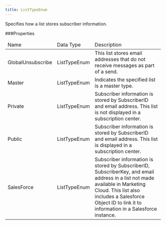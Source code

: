 ```yaml
---
title: ListTypeEnum
---
```

<p>Specifies how a list stores subscriber information.</p>

###Properties
<table class="table table-hover">
<thead align="left">
<tr>
<td>Name</td>
<td>Data Type</td>
<td>Description</td>
</tr>
</thead>
<tbody>
<tr>
<td>GlobalUnsubscribe</td>
<td>ListTypeEnum</td>
<td>This list stores email addresses that do not receive messages as part of a send.</td>
</tr>
<tr>
<td>Master</td>
<td>ListTypeEnum</td>
<td>Indicates the specified list is a master type.</td>
</tr>
<tr>
<td>Private</td>
<td>ListTypeEnum</td>
<td>Subscriber information is stored by SubscriberID and email address. This list is not displayed in a subscription center.</td>
</tr>
<tr>
<td>Public</td>
<td>ListTypeEnum</td>
<td>Subscriber information is stored by SubscriberID and email address. This list is displayed in a subscription center.</td>
</tr>
<tr>
<td>SalesForce</td>
<td>ListTypeEnum</td>
<td>Subscriber information is stored by SubscriberID, SubscriberKey, and email address in a list not made available in Marketing Cloud. This list also includes a Salesforce Object ID to link it to information in a Salesforce instance.</td>
</tr>
</tbody>
</table>

